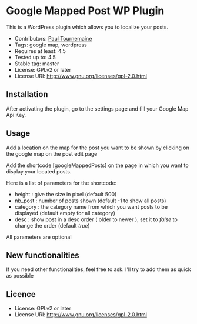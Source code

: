 # Google Mapped Post WP Plugin

This is a WordPress plugin which allows you to localize your posts. 

* Contributors: [Paul Tournemaine](https://github.com/ptournem)
* Tags: google map, wordpress
* Requires at least: 4.5
* Tested up to: 4.5
* Stable tag: master
* License: GPLv2 or later
* License URI: http://www.gnu.org/licenses/gpl-2.0.html

## Installation 

After activating the plugin, go to the settings page and fill your Google Map Api Key. 

## Usage 

Add a location on the map for the post you want to be shown by clicking on the google map on the post edit page

Add the shortcode [googleMappedPosts] on the page in which you want to display your located posts.

Here is a list of parameters for the shortcode:

* height : give the size in pixel (default 500)
* nb_post : number of posts shown (default -1 to show all posts)
* category : the category name from which you want posts to be displayed (default empty for all category)
* desc : show post in a desc order ( older to newer ), set it to *false* to change the order (default *true*)

All parameters are optional

## New functionalities 

If you need other functionalities, feel free to ask. I'll try to add them as quick as possible

## Licence

* License: GPLv2 or later
* License URI: http://www.gnu.org/licenses/gpl-2.0.html

